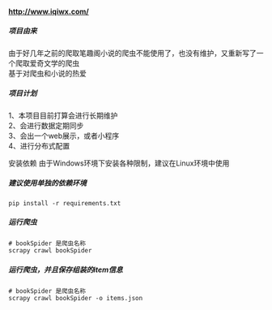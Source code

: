 #### http://www.iqiwx.com/
##### 项目由来
由于好几年之前的爬取笔趣阁小说的爬虫不能使用了，也没有维护，又重新写了一个爬取爱奇文学的爬虫 <br />
基于对爬虫和小说的热爱

##### 项目计划
1、本项目目前打算会进行长期维护 <br />
2、会进行数据定期同步 <br />
3、会出一个web展示，或者小程序<br />
4、进行分布式配置 <br />

安装依赖
由于Windows环境下安装各种限制，建议在Linux环境中使用

##### 建议使用单独的依赖环境
```
pip install -r requirements.txt
```
##### 运行爬虫
```
# bookSpider 是爬虫名称
scrapy crawl bookSpider
```

##### 运行爬虫，并且保存组装的item信息
```
# bookSpider 是爬虫名称
scrapy crawl bookSpider -o items.json
```
